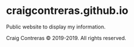 # craigcontreras.github.io
Public website to display my information.

Craig Contreras © 2019-2019. All rights reserved.
